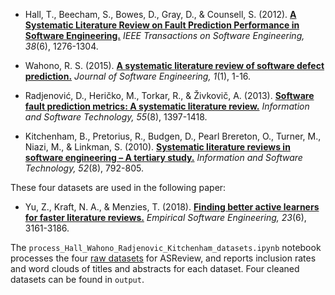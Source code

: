 - Hall, T., Beecham, S., Bowes, D., Gray, D., & Counsell, S. (2012). **[A Systematic Literature Review on Fault Prediction Performance in Software Engineering.][1]** _IEEE Transactions on Software Engineering, 38_(6), 1276-1304.

- Wahono, R. S. (2015). **[A systematic literature review of software defect prediction.][2]** _Journal of Software Engineering, 1_(1), 1-16.

- Radjenović, D., Heričko, M., Torkar, R., & Živkovič, A. (2013). **[Software fault prediction metrics: A systematic literature review.][3]** _Information and Software Technology, 55_(8), 1397-1418.

- Kitchenham, B., Pretorius, R., Budgen, D., Pearl Brereton, O., Turner, M., Niazi, M., & Linkman, S. (2010). **[Systematic literature reviews in software engineering – A tertiary study.][4]** _Information and Software Technology, 52_(8), 792-805.

These four datasets are used in the following paper:
- Yu, Z., Kraft, N. A., & Menzies, T. (2018). **[Finding better active learners for faster literature reviews.][5]** _Empirical Software Engineering, 23_(6), 3161-3186.

The `process_Hall_Wahono_Radjenovic_Kitchenham_datasets.ipynb` notebook processes the four [raw datasets][6] for ASReview, and reports inclusion rates and word clouds of titles and abstracts for each dataset. Four cleaned datasets can be found in `output`.

[1]:	https://doi.org/10.1109/TSE.2011.103
[2]:	http://journal.ilmukomputer.org/index.php?journal=jse&page=article&op=view&path%5B%5D=47
[3]:	https://doi.org/10.1016/j.infsof.2013.02.009
[4]:	https://doi.org/10.1016/j.infsof.2010.03.006
[5]:	https://doi.org/10.1007/s10664-017-9587-0
[6]:	https://doi.org/10.5281/zenodo.1162952